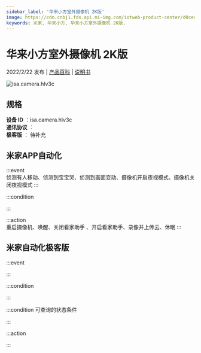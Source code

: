 ```yaml
---
sidebar_label: '华来小方室外摄像机 2K版'
image: https://cdn.cnbj1.fds.api.mi-img.com/iotweb-product-center/d0cedba8b60b4b0783e4d2729a8db844_1626224957734.png?GalaxyAccessKeyId=AKVGLQWBOVIRQ3XLEW&Expires=9223372036854775807&Signature=VtCLy0oJOwD++L96DFnpBJiwg18=
keywords: 米家, 华来小方, 华来小方室外摄像机 2K版, 
---
```

# 华来小方室外摄像机 2K版

2022/2/22 发布 | [产品百科](https://home.mi.com/webapp/content/baike/product/index.html?model=isa.camera.hlv3c/) | [说明书](https://home.mi.com/views/introduction.html?model=isa.camera.hlv3c&region=cn)

![isa.camera.hlv3c](https://cdn.cnbj1.fds.api.mi-img.com/iotweb-product-center/d0cedba8b60b4b0783e4d2729a8db844_1626224957734.png?GalaxyAccessKeyId=AKVGLQWBOVIRQ3XLEW&Expires=9223372036854775807&Signature=VtCLy0oJOwD++L96DFnpBJiwg18=)

## 规格  
> 
**设备 ID** ：isa.camera.hlv3c  
**通讯协议** ：  
**极客版**  ： 待补充 


## 米家APP自动化  

:::event  
侦测有人移动、侦测到宝宝哭、侦测到画面变动、摄像机开启夜视模式、摄像机关闭夜视模式
:::

:::condition  

:::

:::action   
重启摄像机、唤醒、关闭看家助手 、开启看家助手、录像并上传云、休眠
:::

## 米家自动化极客版  

:::event  

:::

:::condition  

:::

:::condition 可查询的状态条件  

:::

:::action  

:::

        
